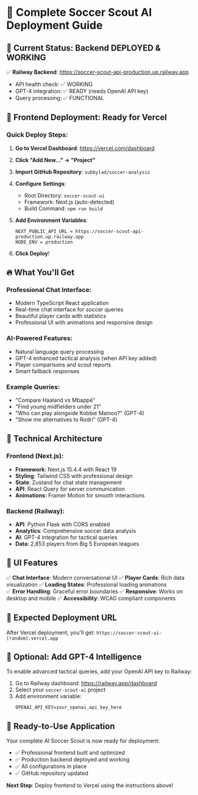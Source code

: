 # 🚀 Complete Soccer Scout AI Deployment Guide

## 🎉 Current Status: Backend DEPLOYED & WORKING

✅ **Railway Backend**: https://soccer-scout-api-production.up.railway.app
- API health check: ✅ WORKING
- GPT-4 integration: ✅ READY (needs OpenAI API key)
- Query processing: ✅ FUNCTIONAL

## 🎯 Frontend Deployment: Ready for Vercel

### Quick Deploy Steps:

1. **Go to Vercel Dashboard**: https://vercel.com/dashboard
2. **Click "Add New..." → "Project"**
3. **Import GitHub Repository**: `subbylad/soccer-analysis`
4. **Configure Settings**:
   - Root Directory: `soccer-scout-ui`
   - Framework: Next.js (auto-detected)
   - Build Command: `npm run build`
   
5. **Add Environment Variables**:
   ```
   NEXT_PUBLIC_API_URL = https://soccer-scout-api-production.up.railway.app
   NODE_ENV = production
   ```

6. **Click Deploy**!

## 🔥 What You'll Get

### Professional Chat Interface:
- Modern TypeScript React application
- Real-time chat interface for soccer queries  
- Beautiful player cards with statistics
- Professional UI with animations and responsive design

### AI-Powered Features:
- Natural language query processing
- GPT-4 enhanced tactical analysis (when API key added)
- Player comparisons and scout reports
- Smart fallback responses

### Example Queries:
- "Compare Haaland vs Mbappé"
- "Find young midfielders under 21"
- "Who can play alongside Kobbie Mainoo?" (GPT-4)
- "Show me alternatives to Rodri" (GPT-4)

## 🔧 Technical Architecture

### Frontend (Next.js):
- **Framework**: Next.js 15.4.4 with React 19
- **Styling**: Tailwind CSS with professional design
- **State**: Zustand for chat state management
- **API**: React Query for server communication
- **Animations**: Framer Motion for smooth interactions

### Backend (Railway):
- **API**: Python Flask with CORS enabled
- **Analytics**: Comprehensive soccer data analysis
- **AI**: GPT-4 integration for tactical queries
- **Data**: 2,853 players from Big 5 European leagues

## 🎨 UI Features

✅ **Chat Interface**: Modern conversational UI
✅ **Player Cards**: Rich data visualization
✅ **Loading States**: Professional loading animations  
✅ **Error Handling**: Graceful error boundaries
✅ **Responsive**: Works on desktop and mobile
✅ **Accessibility**: WCAG compliant components

## 🚀 Expected Deployment URL

After Vercel deployment, you'll get:
`https://soccer-scout-ui-[random].vercel.app`

## 🔑 Optional: Add GPT-4 Intelligence

To enable advanced tactical queries, add your OpenAI API key to Railway:

1. Go to Railway dashboard: https://railway.app/dashboard
2. Select your `soccer-scout-ai` project
3. Add environment variable:
   ```
   OPENAI_API_KEY=your_openai_api_key_here
   ```

## 📱 Ready-to-Use Application

Your complete AI Soccer Scout is now ready for deployment:
- ✅ Professional frontend built and optimized
- ✅ Production backend deployed and working
- ✅ All configurations in place
- ✅ GitHub repository updated

**Next Step**: Deploy frontend to Vercel using the instructions above!
